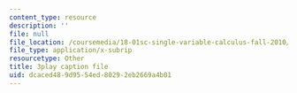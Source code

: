 ```yaml
---
content_type: resource
description: ''
file: null
file_location: /coursemedia/18-01sc-single-variable-calculus-fall-2010/dcaced489d9554ed80292eb2669a4b01_MYXMC7koJyY.vtt
file_type: application/x-subrip
resourcetype: Other
title: 3play caption file
uid: dcaced48-9d95-54ed-8029-2eb2669a4b01
---
```

